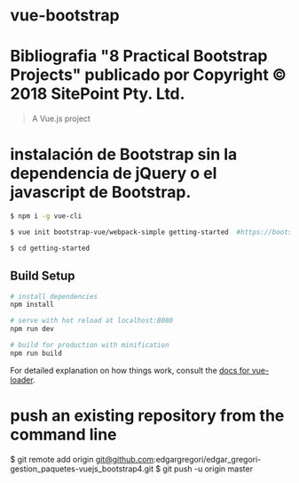 
# vue-bootstrap 
# Bibliografia "8 Practical Bootstrap Projects" publicado por  Copyright © 2018 SitePoint Pty. Ltd.

> A Vue.js project

# instalación de Bootstrap sin la dependencia de jQuery o el javascript de Bootstrap.

``` bash
$ npm i -g vue-cli

$ vue init bootstrap-vue/webpack-simple getting-started  #https://bootstrap-vue.js.org/ # http://yuche.github.io/vue-strap/

$ cd getting-started
```

## Build Setup

``` bash
# install dependencies
npm install

# serve with hot reload at localhost:8080
npm run dev

# build for production with minification
npm run build
```

For detailed explanation on how things work, consult the [docs for vue-loader](http://vuejs.github.io/vue-loader).



# push an existing repository from the command line

$ git remote add origin git@github.com:edgargregori/edgar_gregori-gestion_paquetes-vuejs_bootstrap4.git
$ git push -u origin master
